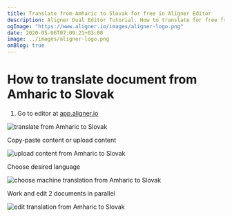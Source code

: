 ```yaml
---
title: Translate from Amharic to Slovak for free in Aligner Editor
description: Aligner Dual Editor Tutorial. How to translate for free from Amharic to Slovak. Aligner is multilingual document management platform. 
ogImage: "https://www.aligner.io/images/aligner-logo.png"
date: 2020-05-06T07:09:21+03:00
image: ../images/aligner-logo.png
onBlog: true
---
```


# How to translate document from Amharic to Slovak

1. Go to editor at [app.aligner.io](https://app.aligner.io "Aligner App web page")

![translate from Amharic to Slovak](../aligner-blank-editor.png "translate from Amharic to Slovak")

Copy-paste content or upload content

![upload content from Amharic to Slovak](../aligner-uploaded-document.png "upload content from Amharic to Slovak")

Choose desired language

![choose machine translation from Amharic to Slovak](../aligner-language-dropdown.png "choose machine translation from Amharic to Slovak")

Work and edit 2 documents in parallel

![edit translation from Amharic to Slovak](../aligner-double-sitded-editor.png "edit translation from Amharic to Slovak")

